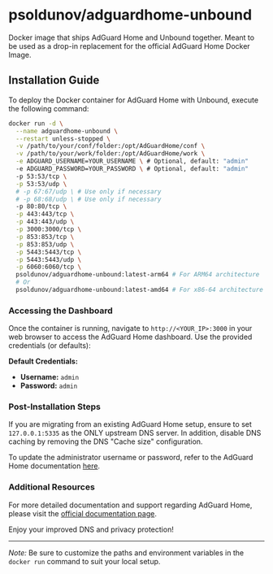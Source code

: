 # psoldunov/adguardhome-unbound

Docker image that ships AdGuard Home and Unbound together. Meant to be used as a drop-in replacement for the official AdGuard Home Docker Image.

## Installation Guide

To deploy the Docker container for AdGuard Home with Unbound, execute the following command:

```sh
docker run -d \
  --name adguardhome-unbound \
  --restart unless-stopped \
  -v /path/to/your/conf/folder:/opt/AdGuardHome/conf \
  -v /path/to/your/work/folder:/opt/AdGuardHome/work \
  -e ADGUARD_USERNAME=YOUR_USERNAME \ # Optional, default: "admin"
  -e ADGUARD_PASSWORD=YOUR_PASSWORD \ # Optional, default: "admin"
  -p 53:53/tcp \
  -p 53:53/udp \
  # -p 67:67/udp \ # Use only if necessary
  # -p 68:68/udp \ # Use only if necessary
  -p 80:80/tcp \
  -p 443:443/tcp \
  -p 443:443/udp \
  -p 3000:3000/tcp \
  -p 853:853/tcp \
  -p 853:853/udp \
  -p 5443:5443/tcp \
  -p 5443:5443/udp \
  -p 6060:6060/tcp \
  psoldunov/adguardhome-unbound:latest-arm64 # For ARM64 architecture
  # Or
  psoldunov/adguardhome-unbound:latest-amd64 # For x86-64 architecture
```

### Accessing the Dashboard
Once the container is running, navigate to `http://<YOUR_IP>:3000` in your web browser to access the AdGuard Home dashboard. Use the provided credentials (or defaults):

**Default Credentials:**
- **Username:** `admin`
- **Password:** `admin`

### Post-Installation Steps

If you are migrating from an existing AdGuard Home setup, ensure to set `127.0.0.1:5335` as the ONLY upstream DNS server. In addition, disable DNS caching by removing the DNS "Cache size" configuration.

To update the administrator username or password, refer to the AdGuard Home documentation [here](https://github.com/AdguardTeam/AdGuardHome/wiki/Configuration#password-reset).

### Additional Resources
For more detailed documentation and support regarding AdGuard Home, please visit the [official documentation page](https://github.com/AdguardTeam/AdGuardHome).

Enjoy your improved DNS and privacy protection!

--- 

*Note:* Be sure to customize the paths and environment variables in the `docker run` command to suit your local setup.
